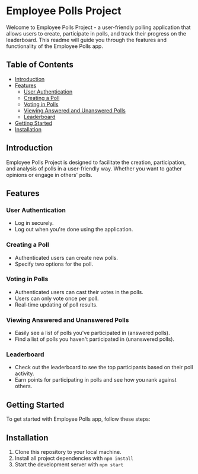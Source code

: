 # Employee Polls Project

Welcome to Employee Polls Project - a user-friendly polling application that allows users to create, participate in polls, and track their progress on the leaderboard. This readme will guide you through the features and functionality of the Employee Polls app.

## Table of Contents
- [Introduction](#introduction)
- [Features](#features)
  - [User Authentication](#user-authentication)
  - [Creating a Poll](#creating-a-poll)
  - [Voting in Polls](#voting-in-polls)
  - [Viewing Answered and Unanswered Polls](#viewing-answered-and-unanswered-polls)
  - [Leaderboard](#leaderboard)
- [Getting Started](#getting-started)
- [Installation](#installation)

## Introduction
Employee Polls Project is designed to facilitate the creation, participation, and analysis of polls in a user-friendly way. Whether you want to gather opinions or engage in others' polls.

## Features

### User Authentication
- Log in securely.
- Log out when you're done using the application.

### Creating a Poll
- Authenticated users can create new polls.
- Specify two options for the poll.

### Voting in Polls
- Authenticated users can cast their votes in the polls.
- Users can only vote once per poll.
- Real-time updating of poll results.

### Viewing Answered and Unanswered Polls
- Easily see a list of polls you've participated in (answered polls).
- Find a list of polls you haven't participated in (unanswered polls).

### Leaderboard
- Check out the leaderboard to see the top participants based on their poll activity.
- Earn points for participating in polls and see how you rank against others.

## Getting Started
To get started with Employee Polls app, follow these steps:

## Installation
1. Clone this repository to your local machine.
2. Install all project dependencies with `npm install`
3. Start the development server with `npm start`